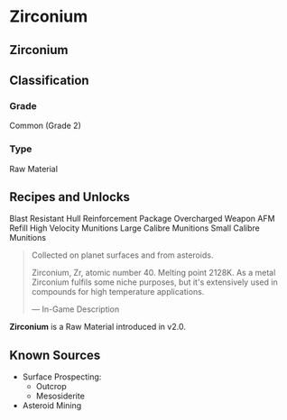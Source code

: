 # Zirconium
##  Zirconium

		

## Classification

### Grade

Common (Grade 2)

### Type

Raw Material

## Recipes and Unlocks

Blast Resistant Hull Reinforcement Package
 Overcharged Weapon
 AFM Refill
 High Velocity Munitions
 Large Calibre Munitions
 Small Calibre Munitions

> 
> 
> Collected on planet surfaces and from asteroids.
> 
> Zirconium, Zr, atomic number 40. Melting point 2128K. As a metal Zirconium fulfils some niche purposes, but it's extensively used in compounds for high temperature applications.
> 
> 
> — In-Game Description
> 

**Zirconium** is a Raw Material introduced in v2.0.

## Known Sources

- Surface Prospecting:
    - Outcrop
    - Mesosiderite
- Asteroid Mining